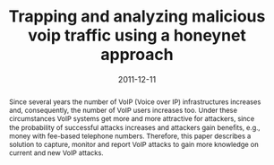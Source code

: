 ---
abstract: Since several years the number of VoIP (Voice over  IP) infrastructures
  increases and, consequently, the number of  VoIP users increases too. Under these
  circumstances VoIP systems  get more and more attractive for attackers, since the
  probability  of successful attacks increases and attackers gain bene&#64257;ts,
  e.g.,  money with fee-based telephone numbers. Therefore, this paper  describes
  a solution to capture, monitor and report VoIP attacks  to gain more knowledge on
  current and new VoIP attacks.
authors:
- Markus Gruber
- Florian Fankhauser
- Stefan Taber
- Christian Schanes
- Thomas Grechenig
date: '2011-12-11'
featured: false
links:
- name: Publik
  url: https://publik.tuwien.ac.at/showentry.php?ID=205406&lang=2
publication_types:
- '1'
publishDate: '2011-12-11'
specifics: 'Vortrag: The 6th International Conference on Internet Technology and Secured
  Transactions, Abu Dhabi, UAE; 11.12.2011 - 14.12.2011; in: "Proceedings of the 6th
  International Conference on Internet Technology and Secured Transactions", IEEE,
  (2011), ISBN: 978-1-908320-00-1; S. 442 - 447.'
title: Trapping and analyzing malicious voip traffic using a honeynet approach
url_pdf: ''
---